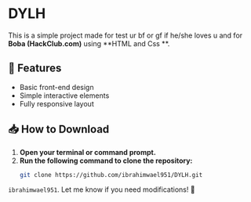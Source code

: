 # DYLH
This is a simple project made for test ur bf or gf if he/she loves u and for **Boba (HackClub.com)** using **HTML and Css **.  

## 🚀 Features  
- Basic front-end design  
- Simple interactive elements  
- Fully responsive layout  

## 📥 How to Download  

1. **Open your terminal or command prompt.**  
2. **Run the following command to clone the repository:**  
   ```sh
   git clone https://github.com/ibrahimwael951/DYLH.git


 `ibrahimwael951`. Let me know if you need modifications! 🚀
